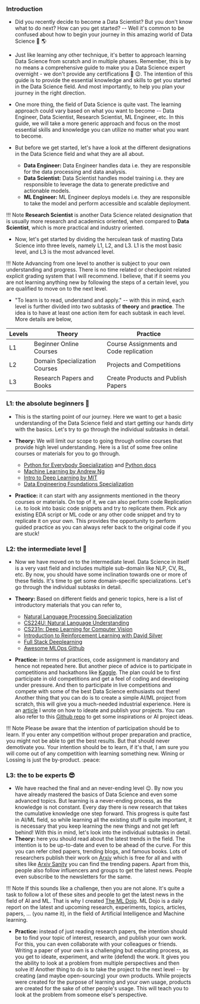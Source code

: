 ### Introduction

- Did you recently decide to become a Data Scientist? But you don't know what to do next? How can you get started? -- Well it's common to be confused about how to begin your journey in this amazing world of Data Science :robot: 🌎
- Just like learning any other technique, it's better to approach learning Data Science from scratch and in multiple phases. Remember, this is by no means a comprehensive guide to make you a Data Science expert overnight - we don't provide any certifications 📄 :wink:. The intention of this guide is to provide the essential knowledge and skills to get you started in the Data Science field. And most importantly, to help you plan your journey in the right direction.
- One more thing, the field of Data Science is quite vast. The learning approach could vary based on what you want to become -- Data Engineer, Data Scientist, Research Scientist, ML Engineer, etc. In this guide, we will take a more generic approach and focus on the most essential skills and knowledge you can utilize no matter what you want to become.
- But before we get started, let's have a look at the different designations in the Data Science field and what they are all about.

  - **Data Engineer:** Data Engineer handles data i.e. they are responsible for the data processing and data analysis.
  - **Data Scientist:** Data Scientist handles model training i.e. they are responsible to leverage the data to generate predictive and actionable models.
  - **ML Engineer:** ML Engineer deploys models i.e. they are responsible to take the model and perform accessible and scalable deployment.

!!! Note
    **Research Scientist** is another Data Science related designation that is usually more research and academics oriented, when compared to **Data Scientist**, which is more practical and industry oriented.

- Now, let's get started by dividing the herculean task of masting Data Science into three levels, namely L1, L2, and L3. L1 is the most basic level, and L3 is the most advanced level.

!!! Note
    Advancing from one level to another is subject to your own understanding and progress. There is no time related or checkpoint related explicit grading system that I will recommend. I believe, that if it seems you are not learning anything new by following the steps of a certain level, you are qualified to move on to the next level.

- "To learn is to read, understand and apply." -- with this in mind, each level is further divided into two subtasks of **theory** and **practice**. The idea is to have at least one action item for each subtask in each level. More details are below,


|   Levels           | Theory                | Practice     |
|--------------|-----------------------|--------------|
| L1     | Beginner Online Courses        | Course Assignments and Code replication  |
| L2 | Domain Specialization Courses | Projects and Competitions |
| L3       | Research Papers and Books       | Create Products and Publish Papers   |

### L1: the absolute beginners 👦

- This is the starting point of our journey. Here we want to get a basic understanding of the Data Science field and start getting our hands dirty with the basics. Let's try to go through the individual subtasks in detail.
- **Theory:** We will limit our scope to going through online courses that provide high level understanding. Here is a list of some free online courses or materials for you to go through.
  - [Python for Everybody Specialization](https://www.coursera.org/specializations/python) and [Python docs](https://docs.python.org/3.8/)
  - [Machine Learning by Andrew Ng](https://www.coursera.org/learn/machine-learning)
  - [Intro to Deep Learning by MIT](http://introtodeeplearning.com/)
  - [Data Engineering Foundations Specialization](https://www.coursera.org/specializations/data-engineering-foundations)

- **Practice:** it can start with any assignments mentioned in the theory courses or materials. On top of it, we can also perform code Replication i.e. to look into basic code snippets and try to replicate them. Pick any existing EDA script or ML code or any other code snippet and try to replicate it on your own. This provides the opportunity to perform guided practice as you can always refer back to the original code if you are stuck!

### L2: the intermediate level 👨

- Now we have moved on to the intermediate level. Data Science in itself is a very vast field and includes multiple sub-domain like NLP, CV, RL, etc. By now, you should have some inclination towards one or more of these fields. It's time to get some domain-specific specializations. Let's go through the individual subtasks in detail.
- **Theory:** Based on different fields and generic topics, here is a list of introductory materials that you can refer to,
  - [Natural Language Processing Specialization](https://www.coursera.org/specializations/natural-language-processing)
  - [CS224U: Natural Language Understanding](https://web.stanford.edu/class/cs224u/)
  - [CS231n: Deep Learning for Computer Vision](http://cs231n.stanford.edu/)
  - [Introduction to Reinforcement Learning with David Silver](https://www.deepmind.com/learning-resources/introduction-to-reinforcement-learning-with-david-silver)
  - [Full Stack Deeplearning](https://fall2019.fullstackdeeplearning.com/)
  - [Awesome MLOps Github](https://github.com/visenger/awesome-mlops)

- **Practice:** in terms of practices, code assignment is mandatory and hence not repeated here. But another piece of advice is to participate in competitions and hackathons like [Kaggle](https://www.kaggle.com/competitions). The plan could be to first participate in old competitions and get a feel of coding and developing under pressure. And then to participate in live competitions and compete with some of the best Data Science enthusiasts out there! Another thing that you can do is to create a simple AI/ML project from scratch, this will give you a much-needed industrial experience. Here is an [article](https://medium.com/itnext/convert-your-ai-ideas-into-working-demos-on-hugging-face-spaces-2ba080482a16) I wrote on how to ideate and publish your projects. You can also refer to this [Github repo](https://github.com/ashishpatel26/500-AI-Machine-learning-Deep-learning-Computer-vision-NLP-Projects-with-code) to get some inspirations or AI project ideas.

!!! Note
    Please be aware that the intention of participation should be to learn. If you enter any competition without proper preparation and practice, you might not be able to get the best results. But that should never demotivate you. Your intention should be to learn, if it's that, I am sure you will come out of any competition with learning something new. Wining or Lossing is just the by-product. :peace:

### L3: the to be experts 😎

- We have reached the final and an never-ending level :wink:. By now you have already mastered the basics of Data Science and even some advanced topics. But learning is a never-ending process, as the knowledge is not constant. Every day there is new research that takes the cumulative knowledge one step forward. This progress is quite fast in AI/ML field, so while learning all the existing stuff is quite important, it is necessary that you keep learning the new things and not get left behind! With this in mind, let's look into the individual subtasks in detail.
- **Theory:** here you should read about the latest trends in the field. The intention is to be up-to-date and even to be ahead of the curve. For this you can refer cited papers, trending blogs, and famous books. Lots of researchers publish their work on [Arxiv](https://arxiv.org/archive/cs) which is free for all and with sites like [Arxiv Sanity](https://arxiv-sanity-lite.com/) you can find the trending papers. Apart from this, people also follow influencers and groups to get the latest news. People even subscribe to the newsletters for the same.

!!! Note
    If this sounds like a challenge, then you are not alone. It's quite a task to follow a lot of these sites and people to get the latest news in the field of AI and ML. That is why I created [The ML Dojo](https://mohitmayank.com/themldojo/). ML Dojo is a daily report on the latest and upcoming research, experiments, topics, articles, papers, … (you name it), in the field of Artificial Intelligence and Machine learning.

- **Practice:** instead of just reading research papers, the intention should be to find your topic of interest, research, and publish your own work. For this, you can even collaborate with your colleagues or friends. Writing a paper of your own is a challenging but educating process, as you get to ideate, experiment, and write (defend) the work. It gives you the ability to look at a problem from multiple perspectives and then solve it! Another thing to do is to take the project to the next level -- by creating (and maybe open-sourcing) your own products. While projects were created for the purpose of learning and your own usage, products are created for the sake of other people's usage. This will teach you to look at the problem from someone else's perspective.